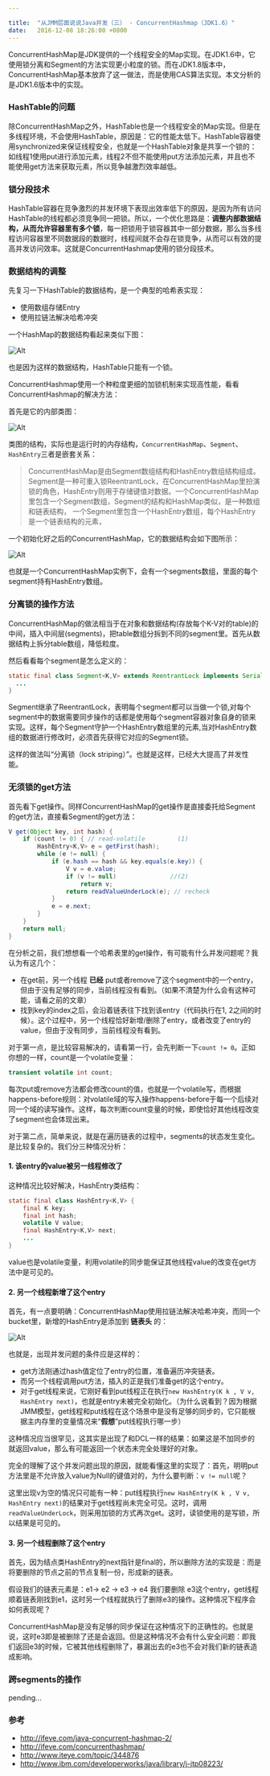 ```yaml
---

title:  "从JMM层面说说Java并发（三） - ConcurrentHashmap（JDK1.6）"
date:   2016-12-08 18:26:00 +0800
---
```


ConcurrentHashMap是JDK提供的一个线程安全的Map实现。在JDK1.6中，它使用锁分离和Segment的方法实现更小粒度的锁。而在JDK1.8版本中，ConcurrentHashMap基本放弃了这一做法，而是使用CAS算法实现。本文分析的是JDK1.6版本中的实现。

### HashTable的问题

除ConcurrentHashMap之外，HashTable也是一个线程安全的Map实现。但是在多线程环境，不会使用HashTable，原因是：它的性能太低下。HashTable容器使用synchronized来保证线程安全，也就是一个HashTable对象是共享一个锁的：如线程1使用put进行添加元素，线程2不但不能使用put方法添加元素，并且也不能使用get方法来获取元素，所以竞争越激烈效率越低。

### 锁分段技术

HashTable容器在竞争激烈的并发环境下表现出效率低下的原因，是因为所有访问HashTable的线程都必须竞争同一把锁。所以，一个优化思路是：**调整内部数据结构，从而允许容器里有多个锁**，每一把锁用于锁容器其中一部分数据，那么当多线程访问容器里不同数据段的数据时，线程间就不会存在锁竞争，从而可以有效的提高并发访问效率。这就是ConcurrentHashmap使用的锁分段技术。

### 数据结构的调整

先复习一下HashTable的数据结构，是一个典型的哈希表实现：

- 使用数组存储Entry
- 使用拉链法解决哈希冲突

一个HashMap的数据结构看起来类似下图：

![Alt](/images/hashtable(4).gif)

也是因为这样的数据结构，HashTable只能有一个锁。

ConcurrentHashmap使用一个种粒度更细的加锁机制来实现高性能，看看ConcurrentHashmap的解决方法：

首先是它的内部类图：

![Alt](/images/ConcurrentHashMap(2).jpg)

类图的结构，实际也是运行时的内存结构，`ConcurrentHashMap`、`Segment`、`HashEntry`三者是嵌套关系：

> ConcurrentHashMap是由Segment数组结构和HashEntry数组结构组成。Segment是一种可重入锁ReentrantLock，在ConcurrentHashMap里扮演锁的角色，HashEntry则用于存储键值对数据。一个ConcurrentHashMap里包含一个Segment数组，Segment的结构和HashMap类似，是一种数组和链表结构， 一个Segment里包含一个HashEntry数组，每个HashEntry是一个链表结构的元素，

一个初始化好之后的ConcurrentHashMap，它的数据结构会如下图所示：

![Alt](/images/concurrenthashmap.jpg)

也就是一个ConcurrentHashMap实例下，会有一个segments数组，里面的每个segment持有HashEntry数组。

### 分离锁的操作方法

ConcurrentHashMap的做法相当于在对象和数据结构(存放每个K-V对的table)的中间，插入中间层(segments)，把table数组分拆到不同的segment里。首先从数据结构上拆分table数组，降低粒度。

然后看看每个segment是怎么定义的：

~~~ java
static final class Segment<K,V> extends ReentrantLock implements Serializable {
  ...
}
~~~

Segment继承了ReentrantLock，表明每个segment都可以当做一个锁,对每个segment中的数据需要同步操作的话都是使用每个segment容器对象自身的锁来实现。这样，每个Segment守护一个HashEntry数组里的元素,当对HashEntry数组的数据进行修改时，必须首先获得它对应的Segment锁。

这样的做法叫“分离锁（lock striping）”。也就是这样，已经大大提高了并发性能。

### 无须锁的get方法

首先看下get操作。同样ConcurrentHashMap的get操作是直接委托给Segment的get方法，直接看Segment的get方法：

~~~ java
V get(Object key, int hash) {  
    if (count != 0) { // read-volatile         (1)
        HashEntry<K,V> e = getFirst(hash);  
        while (e != null) {  
            if (e.hash == hash && key.equals(e.key)) {  
                V v = e.value;  
                if (v != null)               //(2)
                    return v;  
                return readValueUnderLock(e); // recheck  
            }  
            e = e.next;  
        }  
    }  
    return null;  
}
~~~

在分析之前，我们想想看一个哈希表里的get操作，有可能有什么并发问题呢？我认为有这几个：

- 在get前，另一个线程 **已经** put或者remove了这个segment中的一个entry，但由于没有足够的同步，当前线程没有看到。（如果不清楚为什么会有这种可能，请看之前的文章）
- 找到key的index之后，会沿着链表往下找到该entry（代码执行在1, 2之间的时候）。这个过程中，另一个线程恰好新增/删除了entry，或者改变了entry的value，但由于没有同步，当前线程没有看到。

对于第一点，是比较容易解决的，请看第一行，会先判断一下`count != 0`。正如你想的一样，count是一个volatile变量：

~~~ java
transient volatile int count;
~~~

每次put或remove方法都会修改count的值，也就是一个volatile写，而根据happens-before规则：对volatile域的写入操作happens-before于每一个后续对同一个域的读写操作。这样，每次判断count变量的时候，即使恰好其他线程改变了segment也会体现出来。

对于第二点，简单来说，就是在遍历链表的过程中，segments的状态发生变化。是比较复杂的。我们分三种情况分析：

#### 1. 该entry的value被另一线程修改了

这种情况比较好解决，HashEntry类结构：

~~~ java
static final class HashEntry<K,V> {
    final K key;
    final int hash;
    volatile V value;
    final HashEntry<K,V> next;
    ...
}
~~~

value也是volatile变量，利用volatile的同步能保证其他线程value的改变在get方法中是可见的。

#### 2. 另一个线程新增了这个entry

首先，有一点要明确：ConcurrentHashMap使用拉链法解决哈希冲突，而同一个bucket里，新增的HashEntry是添加到 **链表头** 的：

![Alt](/images/concurrenthashmap(3).jpg)

也就是，出现并发问题的条件应是这样的：

- get方法刚通过hash值定位了entry的位置，准备遍历冲突链表。
- 而另一个线程调用put方法，插入的正是我们准备get的这个entry。
- 对于get线程来说，它刚好看到put线程正在执行`new HashEntry(K k , V v, HashEntry next)`，也就是entry未被完全初始化。（为什么说看到？因为根据JMM模型，get线程和put线程在这个场景中是没有足够的同步的，它只能根据主内存里的变量情况来“**假想**”put线程执行哪一步）

这种情况应当很罕见，这其实是出现了和DCL一样的结果：如果这是不加同步的就返回value，那么有可能返回一个状态未完全处理好的对象。

完全的理解了这个并发问题出现的原因，就能看懂这里的实现了：首先，明明put方法里是不允许放入value为Null的键值对的，为什么要判断：`v != null`呢？

这里出现v为空的情况只可能有一种：put线程执行`new HashEntry(K k , V v, HashEntry next)`的结果对于get线程尚未完全可见。这时，调用`readValueUnderLock`，则采用加锁的方式再次get。这时，读锁使用的是写锁，所以结果是可见的。

#### 3. 另一个线程删除了这个entry

首先，因为结点类HashEntry的next指针是final的，所以删除方法的实现是：而是将要删除的节点之前的节点复制一份，形成新的链表。

假设我们的链表元素是：e1-> e2 -> e3 -> e4 我们要删除 e3这个entry，get线程顺着链表刚找到e1，这时另一个线程就执行了删除e3的操作。这种情况下程序会如何表现呢？

ConcurrentHashMap是没有足够的同步保证在这种情况下的正确性的。也就是说，这时e3即是被删除了还是会返回。但是这种情况不会有什么安全问题：即我们返回e3的时候，它被其他线程删除了，暴漏出去的e3也不会对我们新的链表造成影响。

### 跨segments的操作

pending...

### 参考

- http://ifeve.com/java-concurrent-hashmap-2/
- http://ifeve.com/concurrenthashmap/
- http://www.iteye.com/topic/344876
- http://www.ibm.com/developerworks/java/library/j-jtp08223/
